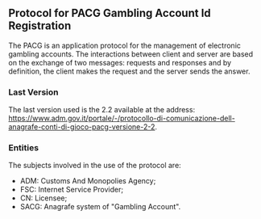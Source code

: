 ## Protocol for PACG Gambling Account Id Registration
The PACG is an application protocol for the management of electronic gambling
accounts.
The interactions between client and server are based on the exchange of two
messages: requests and responses and by definition, the client makes the request
and the server sends the answer.

### Last Version

The last version used is the 2.2 available at the address: https://www.adm.gov.it/portale/-/protocollo-di-comunicazione-dell-anagrafe-conti-di-gioco-pacg-versione-2-2.

### Entities

The subjects involved in the use of the protocol are:
- ADM: Customs And Monopolies Agency;
- FSC: Internet Service Provider;
- CN: Licensee;
- SACG: Anagrafe system of "Gambling Account".